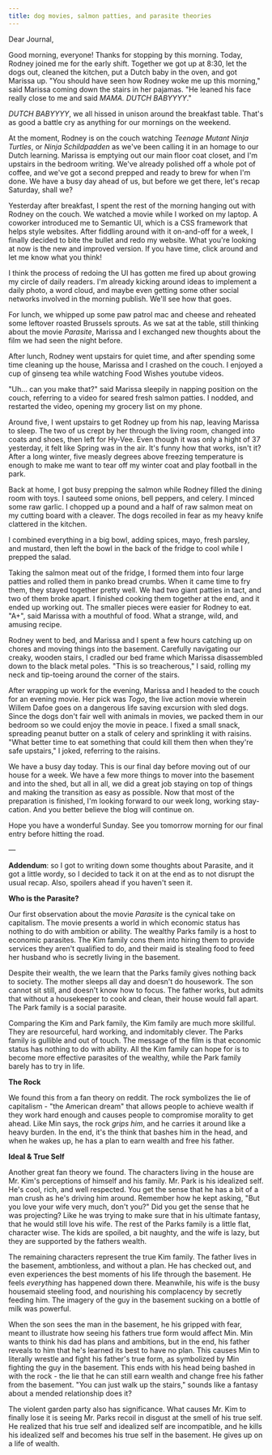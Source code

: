 ```yaml
---
title: dog movies, salmon patties, and parasite theories
---
```


Dear Journal,

Good morning, everyone! Thanks for stopping by this morning. Today,
Rodney joined me for the early shift. Together we got up at 8:30, let
the dogs out, cleaned the kitchen, put a Dutch baby in the oven, and got
Marissa up. "You should have seen how Rodney woke me up this morning,"
said Marissa coming down the stairs in her pajamas. "He leaned his face
really close to me and said *MAMA. DUTCH BABYYYY*."

*DUTCH BABYYYY*, we all hissed in unison around the breakfast table.
That's as good a battle cry as anything for our mornings on the weekend.

At the moment, Rodney is on the couch watching *Teenage Mutant Ninja
Turtles*, or *Ninja Schildpadden* as we've been calling it in an homage
to our Dutch learning. Marissa is emptying out our main floor coat
closet, and I'm upstairs in the bedroom writing. We've already polished
off a whole pot of coffee, and we've got a second prepped and ready to
brew for when I'm done. We have a busy day ahead of us, but before we
get there, let's recap Saturday, shall we?

Yesterday after breakfast, I spent the rest of the morning hanging out
with Rodney on the couch. We watched a movie while I worked on my
laptop. A coworker introduced me to Semantic UI, which is a CSS
framework that helps style websites. After fiddling around with it
on-and-off for a week, I finally decided to bite the bullet and redo my
website. What you're looking at now is the new and improved version. If
you have time, click around and let me know what you think!

I think the process of redoing the UI has gotten me fired up about
growing my circle of daily readers. I'm already kicking around ideas to
implement a daily photo, a word cloud, and maybe even getting some other
social networks involved in the morning publish. We'll see how that
goes.

For lunch, we whipped up some paw patrol mac and cheese and reheated
some leftover roasted Brussels sprouts. As we sat at the table, still
thinking about the movie *Parasite*, Marissa and I exchanged new
thoughts about the film we had seen the night before.

After lunch, Rodney went upstairs for quiet time, and after spending
some time cleaning up the house, Marissa and I crashed on the couch. I
enjoyed a cup of ginseng tea while watching Food Wishes youtube videos.

"Uh… can you make that?" said Marissa sleepily in napping position on
the couch, referring to a video for seared fresh salmon patties. I
nodded, and restarted the video, opening my grocery list on my phone.

Around five, I went upstairs to get Rodney up from his nap, leaving
Marissa to sleep. The two of us crept by her through the living room,
changed into coats and shoes, then left for Hy-Vee. Even though it was
only a hight of 37 yesterday, it felt like Spring was in the air. It's
funny how that works, isn't it? After a long winter, five measly degrees
above freezing temperature is enough to make me want to tear off my
winter coat and play football in the park.

Back at home, I got busy prepping the salmon while Rodney filled the
dining room with toys. I sauteed some onions, bell peppers, and celery.
I minced some raw garlic. I chopped up a pound and a half of raw salmon
meat on my cutting board with a cleaver. The dogs recoiled in fear as my
heavy knife clattered in the kitchen.

I combined everything in a big bowl, adding spices, mayo, fresh parsley,
and mustard, then left the bowl in the back of the fridge to cool while
I prepped the salad.

Taking the salmon meat out of the fridge, I formed them into four large
patties and rolled them in panko bread crumbs. When it came time to fry
them, they stayed together pretty well. We had two giant patties in
tact, and two of them broke apart. I finished cooking them together at
the end, and it ended up working out. The smaller pieces were easier for
Rodney to eat. "A+", said Marissa with a mouthful of food. What a
strange, wild, and amusing recipe.

Rodney went to bed, and Marissa and I spent a few hours catching up on
chores and moving things into the basement. Carefully navigating our
creaky, wooden stairs, I cradled our bed frame which Marissa
disassembled down to the black metal poles. "This is so treacherous," I
said, rolling my neck and tip-toeing around the corner of the stairs.

After wrapping up work for the evening, Marissa and I headed to the
couch for an evening movie. Her pick was *Togo*, the live action movie
wherein Willem Dafoe goes on a dangerous life saving excursion with sled
dogs. Since the dogs don't fair well with animals in movies, we packed
them in our bedroom so we could enjoy the movie in peace. I fixed a
small snack, spreading peanut butter on a stalk of celery and sprinkling
it with raisins. "What better time to eat something that could kill them
then when they're safe upstairs," I joked, referring to the raisins.

We have a busy day today. This is our final day before moving out of our
house for a week. We have a few more things to mover into the basement
and into the shed, but all in all, we did a great job staying on top of
things and making the transition as easy as possible. Now that most of
the preparation is finished, I'm looking forward to our week long,
working stay-cation. And you better believe the blog will continue on.

Hope you have a wonderful Sunday. See you tomorrow morning for our final
entry before hitting the road.

—

**Addendum**: so I got to writing down some thoughts about Parasite, and
it got a little wordy, so I decided to tack it on at the end as to not
disrupt the usual recap. Also, spoilers ahead if you haven't seen it.

**Who is the Parasite?**

Our first observation about the movie *Parasite* is the cynical take on
capitalism. The movie presents a world in which economic status has
nothing to do with ambition or ability. The wealthy Parks family is a
host to economic parasites. The Kim family cons them into hiring them to
provide services they aren't qualified to do, and their maid is stealing
food to feed her husband who is secretly living in the basement.

Despite their wealth, the we learn that the Parks family gives nothing
back to society. The mother sleeps all day and doesn't do housework. The
son cannot sit still, and doesn't know how to focus. The father works,
but admits that without a housekeeper to cook and clean, their house
would fall apart. The Park family is a social parasite.

Comparing the Kim and Park family, the Kim family are much more
skillful. They are resourceful, hard working, and indomitably clever.
The Parks family is gullible and out of touch. The message of the film
is that economic status has nothing to do with ability. All the Kim
family can hope for is to become more effective parasites of the
wealthy, while the Park family barely has to try in life.

**The Rock**

We found this from a fan theory on reddit. The rock symbolizes the lie
of capitalism - "the American dream" that allows people to achieve
wealth if they work hard enough and causes people to compromise morality
to get ahead. Like Min says, the rock *grips him*, and he carries it
around like a heavy burden. In the end, it's the think that bashes him
in the head, and when he wakes up, he has a plan to earn wealth and free
his father.

**Ideal & True Self**

Another great fan theory we found. The characters living in the house
are Mr. Kim's perceptions of himself and his family. Mr. Park is his
idealized self. He's cool, rich, and well respected. You get the sense
that he has a bit of a man crush as he's driving him around. Remember
how he kept asking, "But you love your wife very much, don't you?" Did
you get the sense that he was projecting? Like he was trying to make
sure that in his ultimate fantasy, that he would still love his wife.
The rest of the Parks family is a little flat, character wise. The kids
are spoiled, a bit naughty, and the wife is lazy, but they are supported
by the fathers wealth.

The remaining characters represent the true Kim family. The father lives
in the basement, ambtionless, and without a plan. He has checked out,
and even experiences the best moments of his life through the basement.
He feels *everything* has happened down there. Meanwhile, his wife is
the busy housemaid steeling food, and nourishing his complacency by
secretly feeding him. The imagery of the guy in the basement sucking on
a bottle of milk was powerful.

When the son sees the man in the basement, he his gripped with fear,
meant to illustrate how seeing his fathers true form would affect Min.
Min wants to think his dad has plans and ambitions, but in the end, his
father reveals to him that he's learned its best to have no plan. This
causes Min to literally wrestle and fight his father's true form, as
symbolized by Min fighting the guy in the basement. This ends with his
head being bashed in with the rock - the lie that he can still earn
wealth and change free his father from the basement. "You can just walk
up the stairs," sounds like a fantasy about a mended relationship does
it?

The violent garden party also has significance. What causes Mr. Kim to
finally lose it is seeing Mr. Parks recoil in disgust at the smell of
his true self. He realized that his true self and idealized self are
incompatible, and he kills his idealized self and becomes his true self
in the basement. He gives up on a life of wealth.


